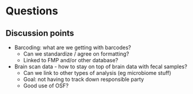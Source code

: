 # Questions

## Discussion points

- Barcoding: what are we getting with barcodes?
  - Can we standardize / agree on formatting?
  - Linked to FMP and/or other database?
- Brain scan data - how to stay on top of brain data with fecal samples?
  - Can we link to other types of analysis (eg microbiome stuff)
  - Goal: not having to track down responsible party
  - Good use of OSF?
